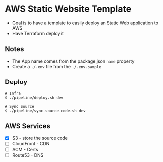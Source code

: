 # AWS Static Website Template
- Goal is to have a template to easily deploy an Static Web application to AWS
- Have Terraform deploy it




## Notes
- The App name comes from the package.json `name` property
- Create a `./.env` file from the `./.env.sample`




## Deploy
```shell
# Infra
$ ./pipeline/deploy.sh dev

# Sync Source
$ ./pipeline/sync-source-code.sh dev

```



## AWS Services
- [x] S3 - store the source code
- [ ] CloudFront - CDN
- [ ] ACM - Certs
- [ ] Route53 - DNS
